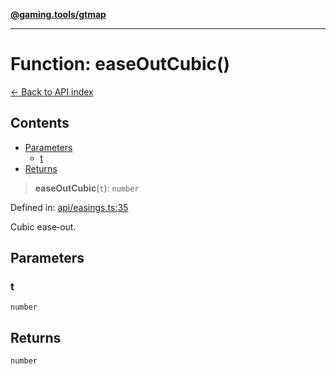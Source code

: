 [**@gaming.tools/gtmap**](README.md)

***

# Function: easeOutCubic()

[← Back to API index](./README.md)

## Contents

- [Parameters](#parameters)
  - [t](#t)
- [Returns](#returns)

> **easeOutCubic**(`t`): `number`

Defined in: [api/easings.ts:35](https://github.com/gamingtools/gt-map/blob/158dafcef9898e0f3f71a5a95a93f4449df181ba/packages/gtmap/src/api/easings.ts#L35)

Cubic ease‑out.

## Parameters

### t

`number`

## Returns

`number`
